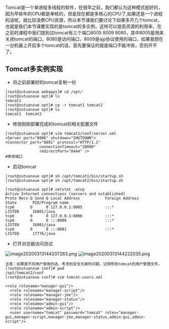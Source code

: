 Tomcat是一个单进程多线程的软件，在很早之前，我们都认为这种模式挺好的，因为早些年的CPU都是单核的，但是现在都是多核心的CPU了,如果还是一个进程的话呢，就比较浪费CPU资源，所以本节课我们要讨论下如果多开几个tomcat，也就是我们本节课要实现的是tomcat的多实例，这样可以提高资源的利用率，在之前的课程中我们提到过tomcat有三个端口8005 8009 8080，其中8005是用来关闭tomcat的端口，8080是访问端口，8009是ajp协议使用的端口，如果我想在一台机器上开启多个tomcat的话，首先要保证的就是端口不能冲突，否则开不了。

## Tomcat多实例实现

- 将之前部署好的tomcat复制一份

```
[root@zutuanxue webapps]# cd /opt/
[root@zutuanxue opt]# ls
tomcat1
[root@zutuanxue opt]# cp -r tomcat1 tomcat2
[root@zutuanxue opt]# ls
tomcat1  tomcat2
```

- 修改刚刚部署完成的tomcat的相关配置文件

```
[root@zutuanxue opt]# vim tomcat2/conf/server.xml 
<Server port="8006" shutdown="SHUTDOWN">
<Connector port="8081" protocol="HTTP/1.1"
               connectionTimeout="20000"
               redirectPort="8444" />
#修改端口
```

- 启动tomcat

```
[root@zutuanxue opt]# sh /opt/tomcat1/bin/startup.sh 
[root@zutuanxue opt]# sh /opt/tomcat2/bin/startup.sh 

[root@zutuanxue opt]# netstat -atnp
Active Internet connections (servers and established)
Proto Recv-Q Send-Q Local Address           Foreign Address         State       PID/Program name    
tcp6       0      0 127.0.0.1:8005          :::*                    LISTEN      16801/java          
tcp6       0      0 127.0.0.1:8006          :::*                    
tcp6       0      0 :::8080                 :::*                    LISTEN      16801/java          
tcp6       0      0 :::8081                 :::*                    LISTEN      17776/java          
```

- 打开浏览器访问测试

![image20200313144207263.png](https://www.zutuanxue.com:8000/static/media/images/2020/10/20/1603162375841.png)
![image20200313144222035.png](https://www.zutuanxue.com:8000/static/media/images/2020/10/20/1603162404686.png)

```
注意：如果是不同用户使用的话，考虑到安全方面的问题，记得修改tomcat的用户管理文件。
[root@zutuanxue conf]# pwd
/opt/tomcat2/conf
[root@zutuanxue conf]# vim tomcat-users.xml 

<role rolename="manager-gui"/>
  <role rolename="manager-script"/>
  <role rolename="manager-jmx"/>
  <role rolename="manager-status"/>
  <role rolename="admin-gui"/>
  <role rolename="admin-script"/>
  <user username="tomcat" password="tomcat" roles="manager-gui,manager-script,manager-jmx,manager-status,admin-gui,admin-script"/>
```